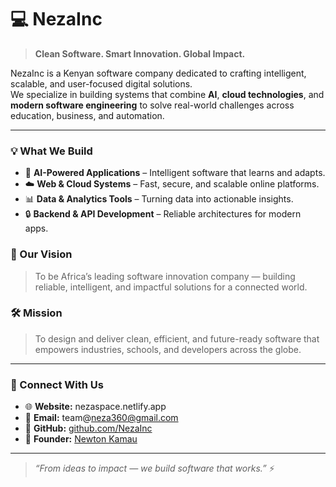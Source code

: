 # 💻 NezaInc

> **Clean Software. Smart Innovation. Global Impact.**

NezaInc is a Kenyan software company dedicated to crafting intelligent, scalable, and user-focused digital solutions.  
We specialize in building systems that combine **AI**, **cloud technologies**, and **modern software engineering** to solve real-world challenges across education, business, and automation.  

---

### 💡 What We Build
- 🧠 **AI-Powered Applications** – Intelligent software that learns and adapts.  
- ☁️ **Web & Cloud Systems** – Fast, secure, and scalable online platforms.  
- 📊 **Data & Analytics Tools** – Turning data into actionable insights.  
- 🔒 **Backend & API Development** – Reliable architectures for modern apps.  


### 🌱 Our Vision
> To be Africa’s leading software innovation company — building reliable, intelligent, and impactful solutions for a connected world.

### 🛠️ Mission
> To design and deliver clean, efficient, and future-ready software that empowers industries, schools, and developers across the globe.  

---

### 🧩 Connect With Us
- 🌐 **Website:** nezaspace.netlify.app 
- 💬 **Email:**   team@neza360@gmail.com
- 🧰 **GitHub:** [github.com/NezaInc](https://github.com/NezaInc)  
- 🧠 **Founder:** [Newton Kamau](https://github.com/Ne-x-tr-on)  

---

> _“From ideas to impact — we build software that works.”_ ⚡
